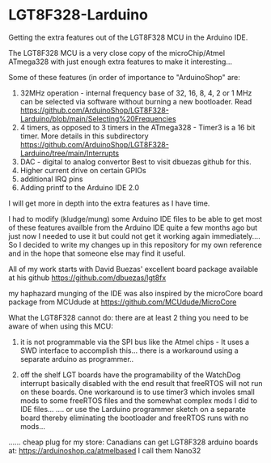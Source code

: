 # LGT8F328-Larduino
Getting the extra features out of the LGT8F328 MCU in the Arduino IDE.

The LGT8F328 MCU is a very close copy of the microChip/Atmel ATmega328 with just enough extra features to make it interesting...

Some of these features (in order of importance to "ArduinoShop" are:

1) 32MHz operation - internal frequency base of 32, 16, 8, 4, 2 or 1 MHz can be selected via software without burning a new bootloader.
    Read https://github.com/ArduinoShop/LGT8F328-Larduino/blob/main/Selecting%20Frequencies
2) 4 timers, as opposed to 3 timers in the ATmega328 - Timer3 is a 16 bit timer.
    More details in this subdirectory https://github.com/ArduinoShop/LGT8F328-Larduino/tree/main/Interrupts
3) DAC - digital to analog convertor
    Best to visit dbuezas github for this.
4) Higher current drive on certain GPIOs
5) additional IRQ pins
6) Adding printf to the Arduino IDE 2.0

I will get more in depth into the extra features as I have time.

I had to modify (kludge/mung) some Arduino IDE files to be able to get most of these features availble from the Arduino IDE quite a few months ago but just now I needed to use it but could not get it working again immediately....  So I decided to write my changes up in this repository for my own reference and in the hope that someone else may find it useful.

All of my work starts with David Buezas' excellent board package available at his github https://github.com/dbuezas/lgt8fx

my haphazard munging of the IDE was also inspired by the microCore board package from MCUdude at https://github.com/MCUdude/MicroCore

What the LGT8F328 cannot do:  there are at least 2 thing you need to be aware of when using this MCU:

1) it is not programmable via the SPI bus like the Atmel chips - It uses a SWD interface to accomplish this...
    there is a workaround using a separate arduino as programmer..
    
2) off the shelf LGT boards have the programability of the WatchDog interrupt basically disabled with the end result that freeRTOS will not run on these boards.
    One workaround is to use timer3 which involes small mods to some freeRTOS files and the somewhat complex mods I did to IDE files...
    ....  or use the Larduino programmer sketch on a separate board thereby eliminating the bootloader and freeRTOS runs with no mods...
    
...... cheap plug for my store: Canadians can get LGT8F328 arduino boards at: https://arduinoshop.ca/atmelbased I call them Nano32
